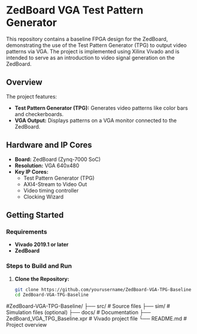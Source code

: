# ZedBoard VGA Test Pattern Generator

This repository contains a baseline FPGA design for the ZedBoard, demonstrating the use of the Test Pattern Generator (TPG) to output video patterns via VGA. The project is implemented using Xilinx Vivado and is intended to serve as an introduction to video signal generation on the ZedBoard.

## Overview

The project features:
- **Test Pattern Generator (TPG):** Generates video patterns like color bars and checkerboards.
- **VGA Output:** Displays patterns on a VGA monitor connected to the ZedBoard.

## Hardware and IP Cores

- **Board:** ZedBoard (Zynq-7000 SoC)
- **Resolution:** VGA 640x480
- **Key IP Cores:**
  - Test Pattern Generator (TPG)
  - AXI4-Stream to Video Out
  - Video timing controller
  - Clocking Wizard

## Getting Started

### Requirements
- **Vivado 2019.1 or later**
- **ZedBoard**

### Steps to Build and Run
1. **Clone the Repository:**
   ```bash
   git clone https://github.com/yourusername/ZedBoard-VGA-TPG-Baseline.git
   cd ZedBoard-VGA-TPG-Baseline

#ZedBoard-VGA-TPG-Baseline/
├── src/                     # Source files
├── sim/                     # Simulation files (optional)
├── docs/                    # Documentation
├── ZedBoard_VGA_TPG_Baseline.xpr  # Vivado project file
└── README.md                # Project overview


